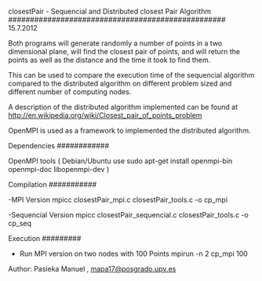 closestPair - Sequencial and Distributed closest Pair Algorithm
##################################################
15.7.2012

Both programs will generate randomly a number of points in a two dimensional plane,
will find the closest pair of points, and will return the points as well as the distance
and the time it took to find them.

This can be used to compare the execution time of the sequencial algorithm compared
to the distributed algorithm on different problem sized and different number of
computing nodes.

A description of the distributed algorithm implemented can be found at
 http://en.wikipedia.org/wiki/Closest_pair_of_points_problem

OpenMPI is used as a framework to implemented the distributed algorithm.

Dependencies
############

OpenMPI tools ( Debian/Ubuntu use sudo apt-get install openmpi-bin openmpi-doc libopenmpi-dev )

Compilation
###########

-MPI Version
mpicc closestPair_mpi.c closestPair_tools.c -o cp_mpi

-Sequencial Version
mpicc closestPair_sequencial.c closestPair_tools.c -o cp_seq


Execution
#########
- Run MPI version on two nodes with 100 Points
mpirun -n 2 cp_mpi 100

Author: Pasieka Manuel , mapa17@posgrado.upv.es
